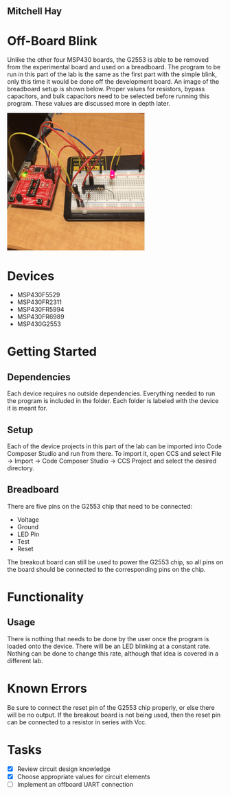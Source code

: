 ## Mitchell Hay

# Off-Board Blink
Unlike the other four MSP430 boards, the G2553 is able to be removed from the experimental board and used on a breadboard. The program to be run in this part of the lab is the same as the first part with the simple blink, only this time it would be done off the development board. An image of the breadboard setup is shown below. Proper values for resistors, bypass capacitors, and bulk capacitors need to be selected before running this program. These values are discussed more in depth later. 

![Offboard Blink](Offboard_Blink_MSP430.gif)

# Devices
* MSP430F5529
* MSP430FR2311
* MSP430FR5994
* MSP430FR6989
* MSP430G2553

# Getting Started
## Dependencies
Each device requires no outside dependencies. Everything needed to run the program is included in the folder. Each folder is labeled with the device it is meant for.
## Setup
Each of the device projects in this part of the lab can be imported into Code Composer Studio and run from there. To import it, open CCS and select File -> Import -> Code Composer Studio -> CCS Project and select the desired directory.
## Breadboard
There are five pins on the G2553 chip that need to be connected:
 * Voltage
 * Ground
 * LED Pin
 * Test
 * Reset

The breakout board can still be used to power the G2553 chip, so all pins on the board should be connected to the corresponding pins on the chip.

# Functionality
## Usage
There is nothing that needs to be done by the user once the program is loaded onto the device. There will be an LED blinking at a constant rate. Nothing can be done to change this rate, although that idea is covered in a different lab. 

# Known Errors
Be sure to connect the reset pin of the G2553 chip properly, or else there will be no output. If the breakout board is not being used, then the reset pin can be connected to a resistor in series with Vcc.

# Tasks
* [x] Review circuit design knowledge
* [x] Choose appropriate values for circuit elements
* [ ] Implement an offboard UART connection

